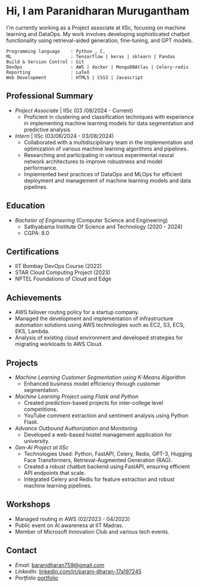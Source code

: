 #  Hi, I am Paranidharan Murugantham

I'm currently working as a Project associate at IISc, focusing on machine learning and DataOps. My work involves developing sophisticated chatbot functionality using retrieval-aided generation, fine-tuning, and GPT models. 


```
Programming language    : Python , C,
ML                      : Tensorflow | keras | sklearn | Pandas
Build & Version Control : Git 
DevOps                  : AWS | docker | MongoDBAtlas | Celery-redis
Reporting               : LaTeX
Web Development         : HTML5 | CSS3 | Javascript
```

## Professional Summary
- *Project Associate* | IISc (03 /08/2024 - Current)
  - Proficient in clustering and classification techniques with experience in implementing machine learning models for data segmentation and predictive analysis
- *Intern* | IISc (03/06/2024 - 03/08/2024)
  - Collaborated with a multidisciplinary team in the implementation and optimization of various machine learning algorithms and pipelines.
  - Researching and participating in various experimental neural network architectures to improve robustness and model performance.
  - Implemented best practices of DataOps and MLOps for efficient deployment and management of machine learning models and data pipelines.

## Education
- *Bachelor of Engineering* (Computer Science and Engineering)
  - Sathyabama Institute Of Science and Technology (2020 - 2024)
  - CGPA: 8.0

## Certifications
- IIT Bombay DevOps Course (2022)
- STAR Cloud Computing Project (2023)
- NPTEL Foundations of Cloud and Edge

## Achievements
- AWS failover routing policy for a startup company.
- Managed the development and implementation of infrastructure automation solutions using AWS technologies such as EC2, S3, ECS, EKS, Lambda.
- Analysis of existing cloud environment and developed strategies for migrating workloads to AWS Cloud.

## Projects
- *Machine Learning Customer Segmentation using K-Means Algorithm*
  - Enhanced business model efficiency through customer segmentation.
- *Machine Learning Project using Flask and Python*
  - Created prediction-based projects for inter-college level competitions.
  - YouTube comment extraction and sentiment analysis using Python Flask.
- *Advance Outbound Authorization and Monitoring*
  - Developed a web-based hostel management application for university.
- *Gen-AI Project at IISc*
  - Technologies Used: Python, FastAPI, Celery, Redis, GPT-3, Hugging Face Transformers, Retrieval-Augmented Generation (RAG).
  - Created a robust chatbot backend using FastAPI, ensuring efficient API endpoints that scale.
  - Integrated Celery and Redis for feature extraction and robust machine learning pipelines.

## Workshops
- Managed routing in AWS (02/2023 - 04/2023)
- Public event on AI awareness at IIT Madras.
- Member of Microsoft Innovation Club and various tech events.

## Contact
- *Email:* [baranidharan759@gmail.com](mailto:baranidharan759@gmail.com)
- *LinkedIn:* [linkedin.com/in/parani-dharan-17a197245](http://www.linkedin.com/in/parani-dharan-17a197245)
- *Portfolio* [portfolio](https://paranidharan.netlify.app/)

